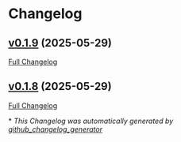# Changelog

## [v0.1.9](https://github.com/6C656C65/pythonrunner/tree/v0.1.9) (2025-05-29)

[Full Changelog](https://github.com/6C656C65/pythonrunner/compare/v0.1.8...v0.1.9)

## [v0.1.8](https://github.com/6C656C65/pythonrunner/tree/v0.1.8) (2025-05-29)

[Full Changelog](https://github.com/6C656C65/pythonrunner/compare/f287e8044c0160b0eb75acd430bdc8044cc9bca2...v0.1.8)



\* *This Changelog was automatically generated by [github_changelog_generator](https://github.com/github-changelog-generator/github-changelog-generator)*
